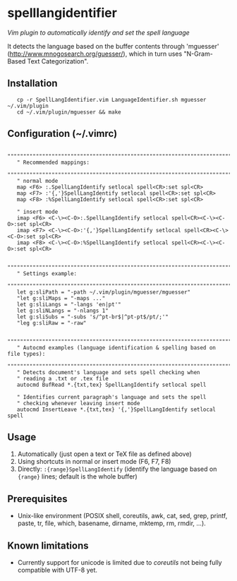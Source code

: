 spelllangidentifier
===================

*Vim plugin to automatically identify and set the spell language*

It detects the language based on the buffer contents through 'mguesser'
(http://www.mnogosearch.org/guesser/), which in turn uses "N-Gram-Based Text
Categorization".

Installation
------------

```
   cp -r SpellLangIdentifier.vim LanguageIdentifier.sh mguesser ~/.vim/plugin
   cd ~/.vim/plugin/mguesser && make
```


Configuration (~/.vimrc)
------------------------

```
   """""""""""""""""""""""""""""""""""""""""""""""""""""""""""""""""""""""""""""
   " Recommended mappings:
   """""""""""""""""""""""""""""""""""""""""""""""""""""""""""""""""""""""""""""
   " normal mode
   map <F6> :.SpellLangIdentify setlocal spell<CR>:set spl<CR>
   map <F7> :'{,'}SpellLangIdentify setlocal spell<CR>:set spl<CR>
   map <F8> :%SpellLangIdentify setlocal spell<CR>:set spl<CR>

   " insert mode
   imap <F6> <C-\><C-O>:.SpellLangIdentify setlocal spell<CR><C-\><C-O>:set spl<CR>
   imap <F7> <C-\><C-O>:'{,'}SpellLangIdentify setlocal spell<CR><C-\><C-O>:set spl<CR>
   imap <F8> <C-\><C-O>:%SpellLangIdentify setlocal spell<CR><C-\><C-O>:set spl<CR>

   """""""""""""""""""""""""""""""""""""""""""""""""""""""""""""""""""""""""""""
   " Settings example:
   """""""""""""""""""""""""""""""""""""""""""""""""""""""""""""""""""""""""""""
   let g:sliPath = "-path ~/.vim/plugin/mguesser/mguesser"
   "let g:sliMaps = "-maps ..."
   let g:sliLangs = "-langs 'en|pt'"
   let g:sliNLangs = "-nlangs 1"
   let g:sliSubs = "-subs 's/^pt-br$|^pt-pt$/pt/;'"
   "leg g:sliRaw = "-raw"

   """""""""""""""""""""""""""""""""""""""""""""""""""""""""""""""""""""""""""""
   " Autocmd examples (language identification & spelling based on file types):
   """""""""""""""""""""""""""""""""""""""""""""""""""""""""""""""""""""""""""""
   " Detects document's language and sets spell checking when
   " reading a .txt or .tex file
   autocmd BufRead *.{txt,tex} SpellLangIdentify setlocal spell

   " Identifies current paragraph's language and sets the spell
   " checking whenever leaving insert mode
   autocmd InsertLeave *.{txt,tex} '{,'}SpellLangIdentify setlocal spell
```


Usage
-----

   1. Automatically (just open a text or TeX file as defined above)
   2. Using shortcuts in normal or insert mode (F6, F7, F8)
   3. Directly: `:{range}SpellLangIdentify` (identify the language based on `{range}` lines; default is the whole buffer)


Prerequisites
-------------

   * Unix-like environment (POSIX shell, coreutils, awk, cat, sed, grep, printf, paste, tr, file, which, basename, dirname, mktemp, rm, rmdir, ...).


Known limitations
-----------------

   * Currently support for unicode is limited due to *coreutils* not being fully compatible with UTF-8 yet.
